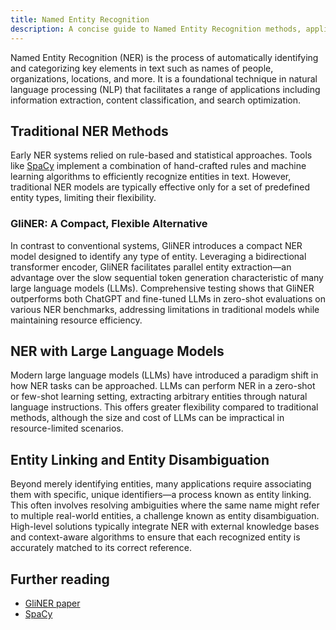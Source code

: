 ```yaml
---
title: Named Entity Recognition
description: A concise guide to Named Entity Recognition methods, applications, and challenges.
---
```


Named Entity Recognition (NER) is the process of automatically identifying and categorizing key elements in text such as names of people, organizations, locations, and more.
It is a foundational technique in natural language processing (NLP) that facilitates a range of applications including information extraction, content classification, and search optimization.

## Traditional NER Methods

Early NER systems relied on rule-based and statistical approaches.
Tools like [SpaCy](https://spacy.io/) implement a combination of hand-crafted rules and machine learning algorithms to efficiently recognize entities in text.
However, traditional NER models are typically effective only for a set of predefined entity types, limiting their flexibility.

### GliNER: A Compact, Flexible Alternative

In contrast to conventional systems, GliNER introduces a compact NER model designed to identify any type of entity.
Leveraging a bidirectional transformer encoder, GliNER facilitates parallel entity extraction—an advantage over the slow sequential token generation characteristic of many large language models (LLMs).
Comprehensive testing shows that GliNER outperforms both ChatGPT and fine-tuned LLMs in zero-shot evaluations on various NER benchmarks, addressing limitations in traditional models while maintaining resource efficiency.

## NER with Large Language Models

Modern large language models (LLMs) have introduced a paradigm shift in how NER tasks can be approached.
LLMs can perform NER in a zero-shot or few-shot learning setting, extracting arbitrary entities through natural language instructions.
This offers greater flexibility compared to traditional methods, although the size and cost of LLMs can be impractical in resource-limited scenarios.

## Entity Linking and Entity Disambiguation

Beyond merely identifying entities, many applications require associating them with specific, unique identifiers—a process known as entity linking.
This often involves resolving ambiguities where the same name might refer to multiple real-world entities, a challenge known as entity disambiguation.
High-level solutions typically integrate NER with external knowledge bases and context-aware algorithms to ensure that each recognized entity is accurately matched to its correct reference.

## Further reading

- [GliNER paper](https://arxiv.org/abs/2311.08526)
- [SpaCy](https://spacy.io/)
